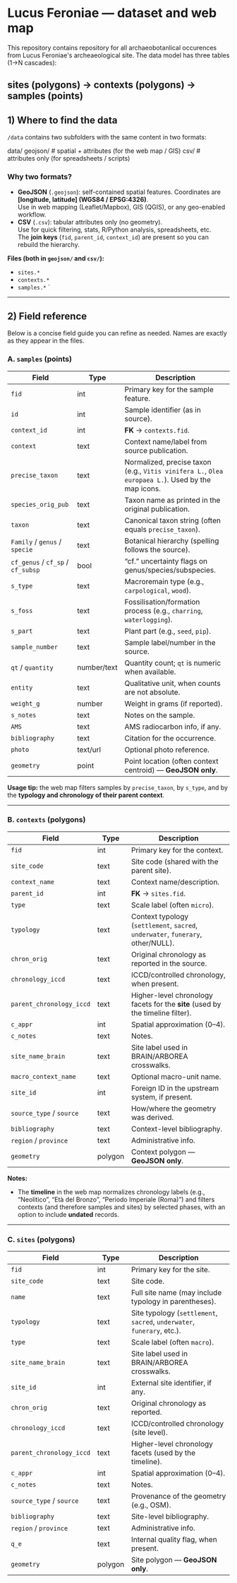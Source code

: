 # Lucus Feroniae — dataset and web map

This repository contains repository for all archaeobotanlical occurences from Lucus Feroniae's archeaeological site. The data model has three tables (1→N cascades):

sites (polygons) → contexts (polygons) → samples (points)
---

## 1) Where to find the data

`/data` contains two subfolders with the same content in two formats:

data/
geojson/ # spatial + attributes (for the web map / GIS)
csv/ # attributes only (for spreadsheets / scripts)


### Why two formats?

- **GeoJSON** (`.geojson`): self-contained spatial features. Coordinates are **[longitude, latitude] (WGS84 / EPSG:4326)**.  
  Use in web mapping (Leaflet/Mapbox), GIS (QGIS), or any geo-enabled workflow.
- **CSV** (`.csv`): tabular attributes only (no geometry).  
  Use for quick filtering, stats, R/Python analysis, spreadsheets, etc.  
  The **join keys** (`fid`, `parent_id`, `context_id`) are present so you can rebuild the hierarchy.

**Files (both in `geojson/` and `csv/`):**
- `sites.*`
- `contexts.*`
- `samples.*`
`

---

## 2) Field reference

Below is a concise field guide you can refine as needed. Names are exactly as they appear in the files.

### A. `samples` (points)

| Field | Type | Description |
| --- | --- | --- |
| `fid` | int | Primary key for the sample feature. |
| `id` | int | Sample identifier (as in source). |
| `context_id` | int | **FK** → `contexts.fid`. |
| `context` | text | Context name/label from source publication. |
| `precise_taxon` | text | Normalized, precise taxon (e.g., `Vitis vinifera L.`, `Olea europaea L.`). Used by the map icons. |
| `species_orig_pub` | text | Taxon name as printed in the original publication. |
| `taxon` | text | Canonical taxon string (often equals `precise_taxon`). |
| `Family` / `genus` / `specie` | text | Botanical hierarchy (spelling follows the source). |
| `cf_genus` / `cf_sp` / `cf_subsp` | bool | “cf.” uncertainty flags on genus/species/subspecies. |
| `s_type` | text | Macroremain type (e.g., `carpological`, `wood`). |
| `s_foss` | text | Fossilisation/formation process (e.g., `charring`, `waterlogging`). |
| `s_part` | text | Plant part (e.g., `seed`, `pip`). |
| `sample_number` | text | Sample label/number in the source. |
| `qt` / `quantity` | number/text | Quantity count; `qt` is numeric when available. |
| `entity` | text | Qualitative unit, when counts are not absolute. |
| `weight_g` | number | Weight in grams (if reported). |
| `s_notes` | text | Notes on the sample. |
| `AMS` | text | AMS radiocarbon info, if any. |
| `bibliography` | text | Citation for the occurrence. |
| `photo` | text/url | Optional photo reference. |
| `geometry` | point | Point location (often context centroid) — **GeoJSON only**. |

**Usage tip:** the web map filters samples by `precise_taxon`, by `s_type`, and by the **typology and chronology of their parent context**.

---

### B. `contexts` (polygons)

| Field | Type | Description |
| --- | --- | --- |
| `fid` | int | Primary key for the context. |
| `site_code` | text | Site code (shared with the parent site). |
| `context_name` | text | Context name/description. |
| `parent_id` | int | **FK** → `sites.fid`. |
| `type` | text | Scale label (often `micro`). |
| `typology` | text | Context typology (`settlement`, `sacred`, `underwater`, `funerary`, other/NULL). |
| `chron_orig` | text | Original chronology as reported in the source. |
| `chronology_iccd` | text | ICCD/controlled chronology, when present. |
| `parent_chronology_iccd` | text | Higher-level chronology facets for the **site** (used by the timeline filter). |
| `c_appr` | int | Spatial approximation (0–4). |
| `c_notes` | text | Notes. |
| `site_name_brain` | text | Site label used in BRAIN/ARBOREA crosswalks. |
| `macro_context_name` | text | Optional macro-unit name. |
| `site_id` | int | Foreign ID in the upstream system, if present. |
| `source_type` / `source` | text | How/where the geometry was derived. |
| `bibliography` | text | Context-level bibliography. |
| `region` / `province` | text | Administrative info. |
| `geometry` | polygon | Context polygon — **GeoJSON only**. |

**Notes:**  
- The **timeline** in the web map normalizes chronology labels (e.g., “Neolitico”, “Età del Bronzo”, “Periodo Imperiale (Roma)”) and filters contexts (and therefore samples and sites) by selected phases, with an option to include **undated** records.

---

### C. `sites` (polygons)

| Field | Type | Description |
| --- | --- | --- |
| `fid` | int | Primary key for the site. |
| `site_code` | text | Site code. |
| `name` | text | Full site name (may include typology in parentheses). |
| `typology` | text | Site typology (`settlement`, `sacred`, `underwater`, `funerary`, etc.). |
| `type` | text | Scale label (often `macro`). |
| `site_name_brain` | text | Site label used in BRAIN/ARBOREA crosswalks. |
| `site_id` | int | External site identifier, if any. |
| `chron_orig` | text | Original chronology as reported. |
| `chronology_iccd` | text | ICCD/controlled chronology (site level). |
| `parent_chronology_iccd` | text | Higher-level chronology facets (used by the timeline). |
| `c_appr` | int | Spatial approximation (0–4). |
| `c_notes` | text | Notes. |
| `source_type` / `source` | text | Provenance of the geometry (e.g., OSM). |
| `bibliography` | text | Site-level bibliography. |
| `region` / `province` | text | Administrative info. |
| `q_e` | text | Internal quality flag, when present. |
| `geometry` | polygon | Site polygon — **GeoJSON only**. |